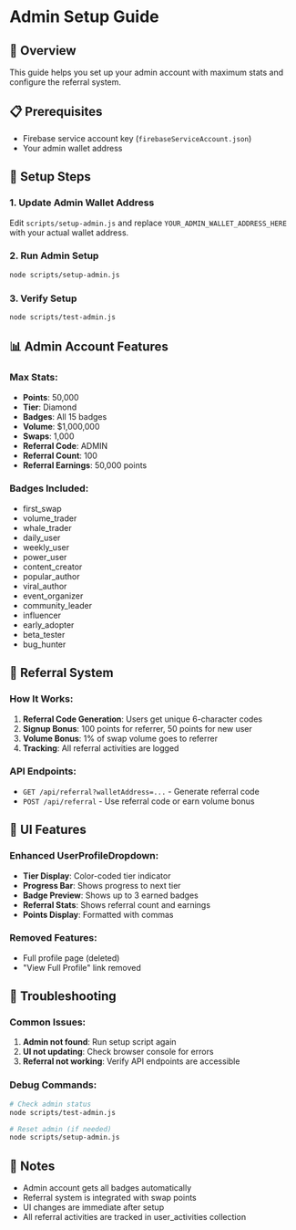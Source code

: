 # Admin Setup Guide

## 🎯 Overview
This guide helps you set up your admin account with maximum stats and configure the referral system.

## 📋 Prerequisites
- Firebase service account key (`firebaseServiceAccount.json`)
- Your admin wallet address

## 🚀 Setup Steps

### 1. Update Admin Wallet Address
Edit `scripts/setup-admin.js` and replace `YOUR_ADMIN_WALLET_ADDRESS_HERE` with your actual wallet address.

### 2. Run Admin Setup
```bash
node scripts/setup-admin.js
```

### 3. Verify Setup
```bash
node scripts/test-admin.js
```

## 📊 Admin Account Features

### Max Stats:
- **Points**: 50,000
- **Tier**: Diamond
- **Badges**: All 15 badges
- **Volume**: $1,000,000
- **Swaps**: 1,000
- **Referral Code**: ADMIN
- **Referral Count**: 100
- **Referral Earnings**: 50,000 points

### Badges Included:
- first_swap
- volume_trader
- whale_trader
- daily_user
- weekly_user
- power_user
- content_creator
- popular_author
- viral_author
- event_organizer
- community_leader
- influencer
- early_adopter
- beta_tester
- bug_hunter

## 🔗 Referral System

### How It Works:
1. **Referral Code Generation**: Users get unique 6-character codes
2. **Signup Bonus**: 100 points for referrer, 50 points for new user
3. **Volume Bonus**: 1% of swap volume goes to referrer
4. **Tracking**: All referral activities are logged

### API Endpoints:
- `GET /api/referral?walletAddress=...` - Generate referral code
- `POST /api/referral` - Use referral code or earn volume bonus

## 🎨 UI Features

### Enhanced UserProfileDropdown:
- **Tier Display**: Color-coded tier indicator
- **Progress Bar**: Shows progress to next tier
- **Badge Preview**: Shows up to 3 earned badges
- **Referral Stats**: Shows referral count and earnings
- **Points Display**: Formatted with commas

### Removed Features:
- Full profile page (deleted)
- "View Full Profile" link removed

## 🔧 Troubleshooting

### Common Issues:
1. **Admin not found**: Run setup script again
2. **UI not updating**: Check browser console for errors
3. **Referral not working**: Verify API endpoints are accessible

### Debug Commands:
```bash
# Check admin status
node scripts/test-admin.js

# Reset admin (if needed)
node scripts/setup-admin.js
```

## 📝 Notes
- Admin account gets all badges automatically
- Referral system is integrated with swap points
- UI changes are immediate after setup
- All referral activities are tracked in user_activities collection 
